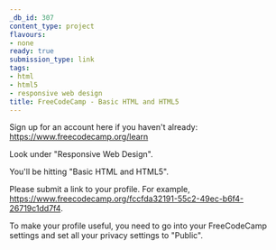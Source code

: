 ```yaml
---
_db_id: 307
content_type: project
flavours:
- none
ready: true
submission_type: link
tags:
- html
- html5
- responsive web design
title: FreeCodeCamp - Basic HTML and HTML5
---
```


Sign up for an account here if you haven't already: https://www.freecodecamp.org/learn

Look under "Responsive Web Design".

You'll be hitting "Basic HTML and HTML5".

Please submit a link to your profile. For example, https://www.freecodecamp.org/fccfda32191-55c2-49ec-b6f4-26719c1dd7f4.

To make your profile useful, you need to go into your FreeCodeCamp settings and set all your privacy settings to "Public".